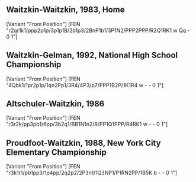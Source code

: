 ## Waitzkin-Waitzkin, 1983, Home

[Variant "From Position"]
[FEN "r2qr1k1/ppp2p1p/3p1p1B/2b1p3/2BnP1b1/3P1N2/PPP2PPP/R2Q1RK1 w Qq - 0 1"]

## Waitzkin-Gelman, 1992, National High School Championship

[Variant "From Position"]
[FEN "4Qbk1/1pr2p1p/1qn2Pp1/3R4/4P3/p7/PPP1B2P/1K1R4 w - - 0 1"]

## Altschuler-Waitzkin, 1986

[Variant "From Position"]
[FEN "r3r2k/pp3pb1/6pp/3b2q1/BB1N1n2/8/PP1Q1PPP/R4RK1 w - - 0 1"]

## Proudfoot-Waitzkin, 1988, New York City Elementary Championship

[Variant "From Position"]
[FEN "r3k1r1/pb1pp3/1p4pp/2q2p2/2P3n1/1Q3NP1/P1RN2PP/1B5K b - - 0 1"]
